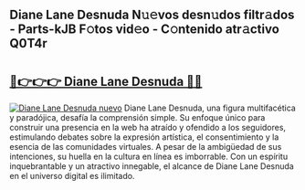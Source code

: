 ## Diane Lane Desnuda N𝚞𝚎vos desn𝚞dos filtr𝚊dos - Parts-kJB F𝚘tos vid𝚎o - C𝚘ntenido atr𝚊ctivo Q0T4r

# <h2><a href="http://mb0igud.tromn.icu/?c=Diane+Lane+Desnuda">🔗👉👉👉 Diane Lane Desnuda 🔗🔗</a></h2>

[![Diane Lane Desnuda nuevo](https://i.imgur.com/pEAQMta.gif)](http://mb0igud.tromn.icu/?c=Diane+Lane+Desnuda)
Diane Lane Desnuda, una figura multifacética y paradójica, desafía la comprensión simple. Su enfoque único para construir una presencia en la web ha atraído y ofendido a los seguidores, estimulando debates sobre la expresión artística, el consentimiento y la esencia de las comunidades virtuales. A pesar de la ambigüedad de sus intenciones, su huella en la cultura en línea es imborrable. Con un espíritu inquebrantable y un atractivo innegable, el alcance de Diane Lane Desnuda en el universo digital es ilimitado.
